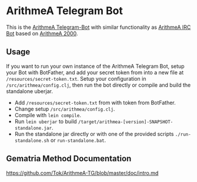 # ArithmeA Telegram Bot

This is the [ArithmeA Telegram-Bot](https://github.com/Tok/ArithmeA-TG) with similar functionality as
[ArithmeA IRC Bot](https://github.com/Tok/ArithmeA-Bot/) based on 
[ArithmeA 2000](https://github.com/Tok/ArithmeA-2000).

## Usage

If you want to run your own instance of the ArithmeA Telegram Bot, setup your Bot with BotFather, 
and add your secret token from into a new file at `/resources/secret-token.txt`. 
Setup your configuration in `/src/arithmea/config.clj`, then run the bot directly or compile and build
the standalone uberjar.

- Add `/resources/secret-token.txt` from with token from BotFather.
- Change setup `/src/arithmea/config.clj`.
- Compile with `lein compile`.
- Run `lein uberjar` to build `/target/arithmea-[version]-SNAPSHOT-standalone.jar`.
- Run the standalone jar directly or with one of the provided scripts `./run-standalone.sh` or `run-standalone.bat`.

## Gematria Method Documentation

https://github.com/Tok/ArithmeA-TG/blob/master/doc/intro.md
